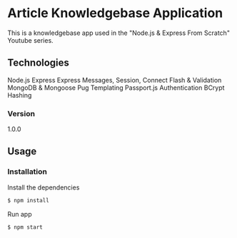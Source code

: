 # Article Knowledgebase Application

This is a knowledgebase app used in the "Node.js & Express From Scratch" Youtube series.

## Technologies
Node.js
Express
Express Messages, Session, Connect Flash & Validation
MongoDB & Mongoose
Pug Templating
Passport.js Authentication
BCrypt Hashing

### Version
1.0.0

## Usage


### Installation

Install the dependencies

```sh
$ npm install
```
Run app

```sh
$ npm start
```
